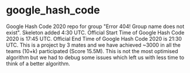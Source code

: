 # google_hash_code
Google Hash Code 2020 repo for group "Error 404! Group name does not exist". 
Skeleton added 4:30 UTC. 
Official Start Time of Google Hash Code 2020 is 17:45 UTC. 
Official End Time of Google Hash Code 2020 is 21:30 UTC. 
This is a project by 3 mates and we have achieved ~3000 in all the teams (10+k) participated (Score 15.5M). 
This is not the most optimised algorithm but we had to debug some issues which left us with less time to think of a better algorithm.
